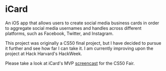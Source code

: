 iCard
============

An iOS app that allows users to create social media business cards
in order to aggregate social media usernames and handles across different
platforms, such as Facebook, Twitter, and Instagram.

This project was originally a CS50 final project, but I have decided to
pursue it further and see how far I can take it. I am currently improving upon the project at Hack Harvard's HackWeek.

Please take a look at iCard's MVP [screencast](http://www.youtube.com/watch?v=-rqe_iv8Yjo) for the CS50 Fair.

